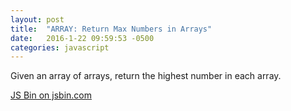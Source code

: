 ```yaml
---
layout: post
title:  "ARRAY: Return Max Numbers in Arrays"
date:   2016-1-22 09:59:53 -0500
categories: javascript
---
```


Given an array of arrays, return the highest number in each array.

<a class="jsbin-embed" href="http://jsbin.com/palayirefu/embed?js,console">JS Bin on jsbin.com</a><script src="http://static.jsbin.com/js/embed.min.js?3.35.9"></script>
